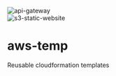 ![api-gateway](https://github.com/icydigital/aws-temp/actions/workflows/api-gateway.yml/badge.svg)   
![s3-static-website](https://github.com/icydigital/aws-temp/actions/workflows/s3-static-website.yml/badge.svg)

# aws-temp

Reusable cloudformation templates

